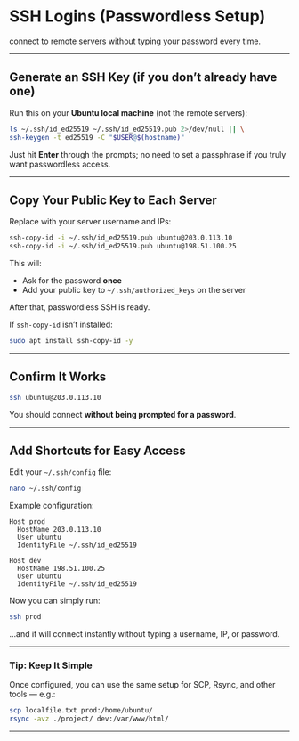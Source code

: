 # SSH Logins (Passwordless Setup)
connect to remote servers without typing your password every time.

---

## Generate an SSH Key (if you don’t already have one)

Run this on your **Ubuntu local machine** (not the remote servers):

```bash
ls ~/.ssh/id_ed25519 ~/.ssh/id_ed25519.pub 2>/dev/null || \
ssh-keygen -t ed25519 -C "$USER@$(hostname)"
```

Just hit **Enter** through the prompts; no need to set a passphrase if you truly want passwordless access.

---

##  Copy Your Public Key to Each Server

Replace with your server username and IPs:

```bash
ssh-copy-id -i ~/.ssh/id_ed25519.pub ubuntu@203.0.113.10
ssh-copy-id -i ~/.ssh/id_ed25519.pub ubuntu@198.51.100.25
```

This will:

- Ask for the password **once**
- Add your public key to `~/.ssh/authorized_keys` on the server

After that, passwordless SSH is ready.

If `ssh-copy-id` isn’t installed:

```bash
sudo apt install ssh-copy-id -y
```

---

## Confirm It Works

```bash
ssh ubuntu@203.0.113.10
```

You should connect **without being prompted for a password**.

---

## Add Shortcuts for Easy Access

Edit your `~/.ssh/config` file:

```bash
nano ~/.ssh/config
```

Example configuration:

```
Host prod
  HostName 203.0.113.10
  User ubuntu
  IdentityFile ~/.ssh/id_ed25519

Host dev
  HostName 198.51.100.25
  User ubuntu
  IdentityFile ~/.ssh/id_ed25519
```

Now you can simply run:

```bash
ssh prod
```

…and it will connect instantly without typing a username, IP, or password.

---

### Tip: Keep It Simple

Once configured, you can use the same setup for SCP, Rsync, and other tools — e.g.:

```bash
scp localfile.txt prod:/home/ubuntu/
rsync -avz ./project/ dev:/var/www/html/
```

---

